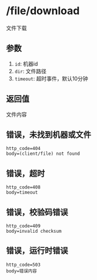 # /file/download

文件下载

## 参数

1. `id`: 机器id
2. `dir`: 文件路径
4. `timeout`: 超时事件，默认10分钟

## 返回值

文件内容

## 错误，未找到机器或文件

    http_code=404
    body=(client/file) not found

## 错误，超时

    http_code=408
    body=timeout

## 错误，校验码错误

    http_code=409
    body=invalid checksum

## 错误，运行时错误

    http_code=503
    body=错误内容
